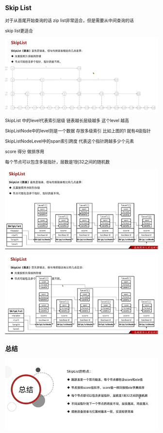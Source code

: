 Skip List
---

对于从首尾开始查询的话 zip list非常适合，但是需要从中间查询的话

skip list更适合

![img_91.png](img_91.png)

SkipList 中的level代表索引层级 链表越长层级越多 这个level 越高

SkipListNode中的level则是一个数据 存放多级索引 比如上图的1 就有4级指针

SkipListNodeLevel中的span索引跨度 代表这个指针跨越多少个元素

score 得分 做排序用

每个节点可以包含多层指针，层数是1到32之间的随机数

![img_92.png](img_92.png)

![img_93.png](img_93.png)

总结
---

![img_94.png](img_94.png)